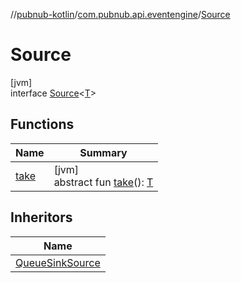 //[pubnub-kotlin](../../../index.md)/[com.pubnub.api.eventengine](../index.md)/[Source](index.md)

# Source

[jvm]\
interface [Source](index.md)&lt;[T](index.md)&gt;

## Functions

| Name | Summary |
|---|---|
| [take](take.md) | [jvm]<br>abstract fun [take](take.md)(): [T](index.md) |

## Inheritors

| Name |
|---|
| [QueueSinkSource](../-queue-sink-source/index.md) |

